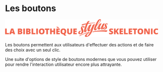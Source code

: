 # Les boutons

![Bannière représentant la bibliothèque Stylus Skeletonic](./assets/skeletonic-stylus-titre.svg)

Les boutons permettent aux utilisateurs d'effectuer des actions et de faire des choix avec un seul clic.

Une suite d'options de style de boutons modernes que vous pouvez utiliser pour rendre l'interaction utilisateur encore plus attrayante.
